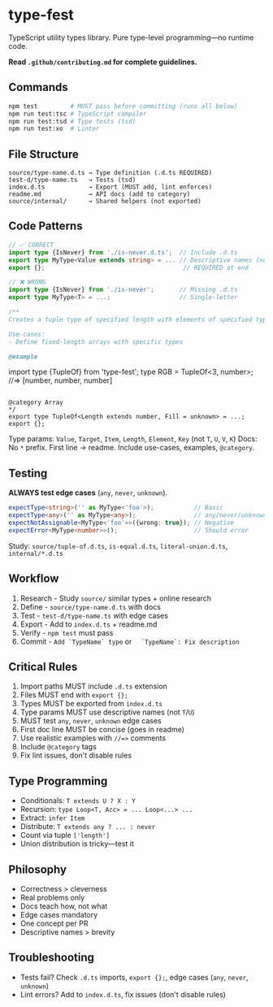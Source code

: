 # type-fest

TypeScript utility types library. Pure type-level programming—no runtime code.

**Read `.github/contributing.md` for complete guidelines.**

## Commands

```bash
npm test         # MUST pass before committing (runs all below)
npm run test:tsc # TypeScript compiler
npm run test:tsd # Type tests (tsd)
npm run test:xo  # Linter
```

## File Structure

```
source/type-name.d.ts → Type definition (.d.ts REQUIRED)
test-d/type-name.ts   → Tests (tsd)
index.d.ts            → Export (MUST add, lint enforces)
readme.md             → API docs (add to category)
source/internal/      → Shared helpers (not exported)
```

## Code Patterns

```ts
// ✅ CORRECT
import type {IsNever} from './is-never.d.ts';  // Include .d.ts
export type MyType<Value extends string> = ... // Descriptive names (not T/U)
export {};                                      // REQUIRED at end

// ❌ WRONG
import type {IsNever} from './is-never';       // Missing .d.ts
export type MyType<T> = ...;                   // Single-letter

/**
Creates a tuple type of specified length with elements of specified type.

Use-cases:
- Define fixed-length arrays with specific types

@example
```
import type {TupleOf} from 'type-fest';
type RGB = TupleOf<3, number>; //=> [number, number, number]
```

@category Array
*/
export type TupleOf<Length extends number, Fill = unknown> = ...;
export {};
```

Type params: `Value`, `Target`, `Item`, `Length`, `Element`, `Key` (not `T`, `U`, `V`, `K`)
Docs: No `*` prefix. First line → readme. Include use-cases, examples, `@category`.

## Testing

**ALWAYS test edge cases** (`any`, `never`, `unknown`).

```ts
expectType<string>('' as MyType<'foo'>);           // Basic
expectType<any>('' as MyType<any>);                // any/never/unknown
expectNotAssignable<MyType<'foo'>>({wrong: true}); // Negative
expectError<MyType<number>>();                     // Should error
```

Study: `source/tuple-of.d.ts`, `is-equal.d.ts`, `literal-union.d.ts`, `internal/*.d.ts`

## Workflow

1. Research - Study `source/` similar types + online research
2. Define - `source/type-name.d.ts` with docs
3. Test - `test-d/type-name.ts` with edge cases
4. Export - Add to `index.d.ts` + readme.md
5. Verify - `npm test` must pass
6. Commit - ``Add `TypeName` type`` or ``  `TypeName`: Fix description``

## Critical Rules

1. Import paths MUST include `.d.ts` extension
2. Files MUST end with `export {};`
3. Types MUST be exported from `index.d.ts`
4. Type params MUST use descriptive names (not `T`/`U`)
5. MUST test `any`, `never`, `unknown` edge cases
6. First doc line MUST be concise (goes in readme)
7. Use realistic examples with `//=>` comments
8. Include `@category` tags
9. Fix lint issues, don't disable rules

## Type Programming

- Conditionals: `T extends U ? X : Y`
- Recursion: `type Loop<T, Acc> = ... Loop<...> ...`
- Extract: `infer Item`
- Distribute: `T extends any ? ... : never`
- Count via tuple `['length']`
- Union distribution is tricky—test it

## Philosophy

- Correctness > cleverness
- Real problems only
- Docs teach how, not what
- Edge cases mandatory
- One concept per PR
- Descriptive names > brevity

## Troubleshooting

- Tests fail? Check `.d.ts` imports, `export {};`, edge cases (`any`, `never`, `unknown`)
- Lint errors? Add to `index.d.ts`, fix issues (don't disable rules)
